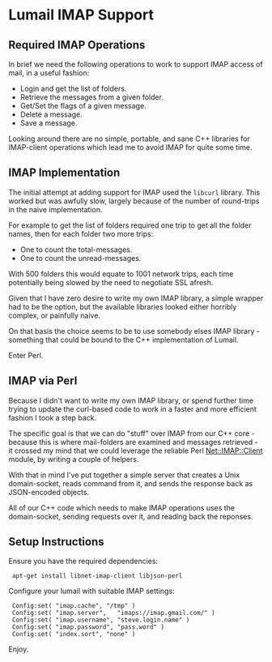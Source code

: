 Lumail IMAP Support
===================


Required IMAP Operations
------------------------

In brief we need the following operations to work to support IMAP
access of mail, in a useful fashion:

* Login and get the list of folders.
* Retrieve the messages from a given folder.
* Get/Set the flags of a given message.
* Delete a message.
* Save a message.

Looking around there are no simple, portable, and sane C++ libraries
for IMAP-client operations which lead me to avoid IMAP for quite some
time.


IMAP Implementation
-------------------

The initial attempt at adding support for IMAP used the `libcurl`
library.  This worked but was awfully slow, largely because of the
number of round-trips in the naive implementation.

For example to get the list of folders required one trip to get all
the folder names, then for each folder two more trips:

* One to count the total-messages.
* One to count the unread-messages.

With 500 folders this would equate to 1001 network trips, each time
potentially being slowed by the need to negotiate SSL afresh.

Given that I have zero desire to write my own IMAP library, a simple
wrapper had to be the option, but the available libraries looked
either horribly complex, or painfully naive.

On that basis the choice seems to be to use somebody elses IMAP
library - something that could be bound to the C++ implementation
of Lumail.

Enter Perl.


IMAP via Perl
-------------

Because I didn't want to write my own IMAP library, or spend further
time trying to update the curl-based code to work in a faster and
more efficient fashion I took a step back.

The specific goal is that we can do "stuff" over IMAP from our C++
core - because this is where mail-folders are examined and messages
retrieved - it crossed my mind that we could leverage the reliable
Perl [Net::IMAP::Client](http://search.cpan.org/perldoc?Net%3A%3AIMAP%3A%3AClient) module, by writing a couple of helpers.

With that in mind I've put together a simple server that creates
a Unix domain-socket, reads command from it, and sends the response
back as JSON-encoded objects.

All of our C++ code which needs to make IMAP operations uses the
domain-socket, sending requests over it, and reading back the reponses.


Setup Instructions
------------------

Ensure you have the required dependencies:

     apt-get install libnet-imap-client libjson-perl

Configure your lumail with suitable IMAP settings:

     Config:set( "imap.cache", "/tmp" )
     Config:set( "imap.server",   "imaps://imap.gmail.com/" )
     Config:set( "imap.username", "steve.login.name" )
     Config:set( "imap.password", "pass.word" )
     Config:set( "index.sort", "none" )

Enjoy.

